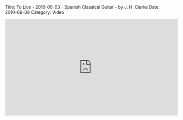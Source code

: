 Title: To Live - 2010-09-03 - Spanish Classical Guitar - by J. H. Clarke
Date: 2010-09-08
Category: Video

<iframe width="560" height="315" src="https://www.youtube.com/embed/oKBmhPIrAWY" title="YouTube video player" frameborder="0" allow="accelerometer; autoplay; clipboard-write; encrypted-media; gyroscope; picture-in-picture" allowfullscreen></iframe>

